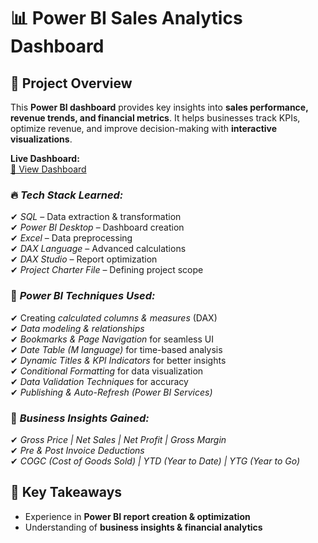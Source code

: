 # 📊 Power BI Sales Analytics Dashboard  

## 🚀 Project Overview  
This **Power BI dashboard** provides key insights into **sales performance, revenue trends, and financial metrics**. It helps businesses track KPIs, optimize revenue, and improve decision-making with **interactive visualizations**.  

 **Live Dashboard:**  
[🔗 View Dashboard](https://app.powerbi.com/view?r=eyJrIjoiYTc5NTAwMmUtMTUxNy00ZTM0LWI0NmQtYzdiNTIxM2YyYTg5IiwidCI6ImM2ZTU0OWIzLTVmNDUtNDAzMi1hYWU5LWQ0MjQ0ZGM1YjJjNCJ9)  

  

### 🔥 *Tech Stack Learned:*  
✔ *SQL* – Data extraction & transformation  
✔ *Power BI Desktop* – Dashboard creation  
✔ *Excel* – Data preprocessing  
✔ *DAX Language* – Advanced calculations  
✔ *DAX Studio* – Report optimization  
✔ *Project Charter File* – Defining project scope  

### 🎯 *Power BI Techniques Used:*  
✔ Creating *calculated columns & measures* (DAX)  
✔ *Data modeling & relationships*  
✔ *Bookmarks & Page Navigation* for seamless UI  
✔ *Date Table (M language)* for time-based analysis  
✔ *Dynamic Titles & KPI Indicators* for better insights  
✔ *Conditional Formatting* for data visualization  
✔ *Data Validation Techniques* for accuracy  
✔ *Publishing & Auto-Refresh (Power BI Services)*  

### 💼 *Business Insights Gained:*  
✔ *Gross Price | Net Sales | Net Profit | Gross Margin*  
✔ *Pre & Post Invoice Deductions*  
✔ *COGC (Cost of Goods Sold) | YTD (Year to Date) | YTG (Year to Go)*  

## 📢 Key Takeaways  
- Experience in **Power BI report creation & optimization**  
- Understanding of **business insights & financial analytics**  
